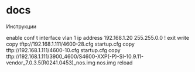 # docs
Инструкции

 enable
 conf t
 interface vlan 1
 ip address 192.168.1.20 255.255.0.0
 !
 exit
 write
 copy tftp://192.168.1.111/4600-28.cfg startup.cfg
 copy tftp://192.168.1.111/4600-10.cfg startup.cfg
 copy tftp://192.168.1.111/3900_4600/S4600-XXP(-P)-SI-10.9.11-vendor_7.0.3.5(R0241.0453)_nos.img nos.img
 reload
 

